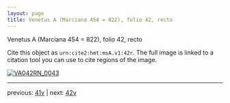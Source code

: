 ```yaml
---
layout: page
title: Venetus A (Marciana 454 = 822), folio 42, recto
---
```


Venetus A (Marciana 454 = 822), folio 42, recto

Cite this object as `urn:cite2:hmt:msA.v1:42r`.  The full image is linked to a citation tool you can use to cite regions of the image.

[![VA042RN_0043](http://www.homermultitext.org/iipsrv?IIIF=/project/homer/pyramidal/deepzoom/hmt/vaimg/2017a/VA042RN_0043.tif/full/800,/0/default.jpg)](http://www.homermultitext.org/ict2/?urn=urn:cite2:hmt:vaimg.2017a:VA042RN_0043) 

---

previous:  [41v](../41v/) | next: [42v](../42v/)